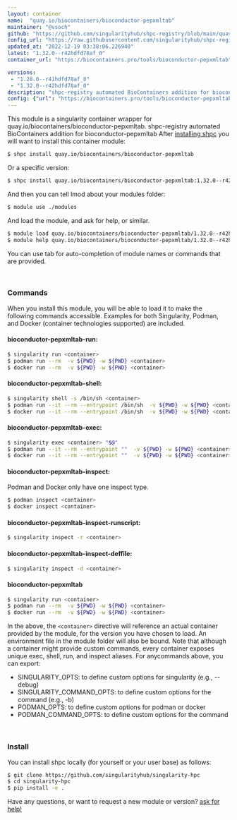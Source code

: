 ```yaml
---
layout: container
name:  "quay.io/biocontainers/bioconductor-pepxmltab"
maintainer: "@vsoch"
github: "https://github.com/singularityhub/shpc-registry/blob/main/quay.io/biocontainers/bioconductor-pepxmltab/container.yaml"
config_url: "https://raw.githubusercontent.com/singularityhub/shpc-registry/main/quay.io/biocontainers/bioconductor-pepxmltab/container.yaml"
updated_at: "2022-12-19 03:38:06.226940"
latest: "1.32.0--r42hdfd78af_0"
container_url: "https://biocontainers.pro/tools/bioconductor-pepxmltab"

versions:
 - "1.28.0--r41hdfd78af_0"
 - "1.32.0--r42hdfd78af_0"
description: "shpc-registry automated BioContainers addition for bioconductor-pepxmltab"
config: {"url": "https://biocontainers.pro/tools/bioconductor-pepxmltab", "maintainer": "@vsoch", "description": "shpc-registry automated BioContainers addition for bioconductor-pepxmltab", "latest": {"1.32.0--r42hdfd78af_0": "sha256:f941fe42e3ae27406915427b35bbce79cae4a5b79a6860bc327f8a3a063106e0"}, "tags": {"1.28.0--r41hdfd78af_0": "sha256:d993130a9ebefe27f21b66a878de618f12ef6285b7f5e2cbe652754364ac1094", "1.32.0--r42hdfd78af_0": "sha256:f941fe42e3ae27406915427b35bbce79cae4a5b79a6860bc327f8a3a063106e0"}, "docker": "quay.io/biocontainers/bioconductor-pepxmltab"}
---
```


This module is a singularity container wrapper for quay.io/biocontainers/bioconductor-pepxmltab.
shpc-registry automated BioContainers addition for bioconductor-pepxmltab
After [installing shpc](#install) you will want to install this container module:


```bash
$ shpc install quay.io/biocontainers/bioconductor-pepxmltab
```

Or a specific version:

```bash
$ shpc install quay.io/biocontainers/bioconductor-pepxmltab:1.32.0--r42hdfd78af_0
```

And then you can tell lmod about your modules folder:

```bash
$ module use ./modules
```

And load the module, and ask for help, or similar.

```bash
$ module load quay.io/biocontainers/bioconductor-pepxmltab/1.32.0--r42hdfd78af_0
$ module help quay.io/biocontainers/bioconductor-pepxmltab/1.32.0--r42hdfd78af_0
```

You can use tab for auto-completion of module names or commands that are provided.

<br>

### Commands

When you install this module, you will be able to load it to make the following commands accessible.
Examples for both Singularity, Podman, and Docker (container technologies supported) are included.

#### bioconductor-pepxmltab-run:

```bash
$ singularity run <container>
$ podman run --rm  -v ${PWD} -w ${PWD} <container>
$ docker run --rm  -v ${PWD} -w ${PWD} <container>
```

#### bioconductor-pepxmltab-shell:

```bash
$ singularity shell -s /bin/sh <container>
$ podman run --it --rm --entrypoint /bin/sh  -v ${PWD} -w ${PWD} <container>
$ docker run --it --rm --entrypoint /bin/sh  -v ${PWD} -w ${PWD} <container>
```

#### bioconductor-pepxmltab-exec:

```bash
$ singularity exec <container> "$@"
$ podman run --it --rm --entrypoint ""  -v ${PWD} -w ${PWD} <container> "$@"
$ docker run --it --rm --entrypoint ""  -v ${PWD} -w ${PWD} <container> "$@"
```

#### bioconductor-pepxmltab-inspect:

Podman and Docker only have one inspect type.

```bash
$ podman inspect <container>
$ docker inspect <container>
```

#### bioconductor-pepxmltab-inspect-runscript:

```bash
$ singularity inspect -r <container>
```

#### bioconductor-pepxmltab-inspect-deffile:

```bash
$ singularity inspect -d <container>
```



#### bioconductor-pepxmltab

```bash
$ singularity run <container>
$ podman run --rm  -v ${PWD} -w ${PWD} <container>
$ docker run --rm  -v ${PWD} -w ${PWD} <container>
```


In the above, the `<container>` directive will reference an actual container provided
by the module, for the version you have chosen to load. An environment file in the
module folder will also be bound. Note that although a container
might provide custom commands, every container exposes unique exec, shell, run, and
inspect aliases. For anycommands above, you can export:

 - SINGULARITY_OPTS: to define custom options for singularity (e.g., --debug)
 - SINGULARITY_COMMAND_OPTS: to define custom options for the command (e.g., -b)
 - PODMAN_OPTS: to define custom options for podman or docker
 - PODMAN_COMMAND_OPTS: to define custom options for the command

<br>

### Install

You can install shpc locally (for yourself or your user base) as follows:

```bash
$ git clone https://github.com/singularityhub/singularity-hpc
$ cd singularity-hpc
$ pip install -e .
```

Have any questions, or want to request a new module or version? [ask for help!](https://github.com/singularityhub/singularity-hpc/issues)